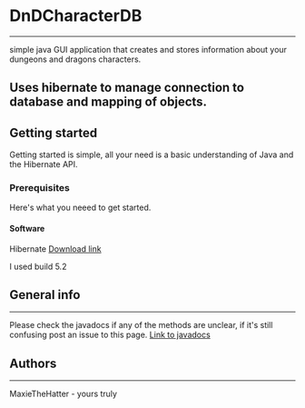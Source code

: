 # DnDCharacterDB
---
simple java GUI application that creates and stores information about your dungeons and dragons characters.

Uses hibernate to manage connection to database and mapping of objects.
---
## Getting started

Getting started is simple, all your need is a basic understanding of Java and the Hibernate API.

### Prerequisites
Here's what you neeed to get started.
#### Software

Hibernate [Download link](http://hibernate.org/orm/releases/)

I used build 5.2

## General info
---
Please check the javadocs if any of the methods are unclear, if it's still confusing post an issue to this page.
[Link to javadocs](https://maxiethehatter.github.io/DnDCharacterDB/)

## Authors
---
MaxieTheHatter - yours truly
